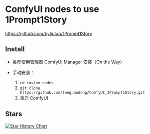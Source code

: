 # ComfyUI nodes to use 1Prompt1Story 

https://github.com/byliutao/1Prompt1Story


## Install

- 推荐使用管理器 ComfyUI Manager 安装（On the Way）

- 手动安装：
    1. `cd custom_nodes`
    2. `git clone https://github.com/leeguandong/ComfyUI_1Prompt1Story.git`
    3. 重启 ComfyUI


## Stars

[![Star History Chart](https://api.star-history.com/svg?repos=leeguandong/ComfyUI_1Prompt1Story&type=Date)](https://star-history.com/#leeguandong/ComfyUI_1Prompt1Story&Date)






